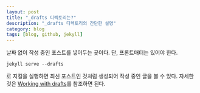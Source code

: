 ```yaml
---
layout: post
title: "_drafts 디렉토리는?"
description: "_drafts 디렉토리의 간단한 설명"
category: blog
tags: [blog, github, jekyll]
---
```


날짜 없이 작성 중인 포스트를 넣어두는 곳이다. 단, 프론트매터는 있어야 한다.

    jekyll serve --drafts

로 지킬을 실행하면 최신 포스트인 것처럼 생성되어 작성 중인 글을 볼 수 있다. 자세한 것은 [Working with drafts](http://jekyllrb.com/docs/drafts/)를 참조하면 된다.